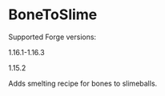 # BoneToSlime

Supported Forge versions:

1.16.1-1.16.3

1.15.2

Adds smelting recipe for bones to slimeballs.
